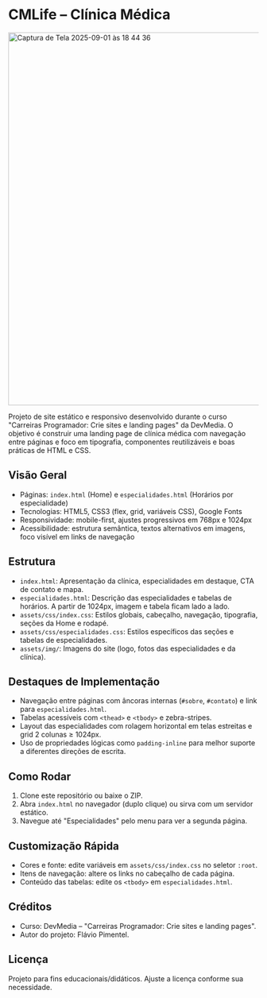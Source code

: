# CMLife – Clínica Médica

<img width="1025" height="751" alt="Captura de Tela 2025-09-01 às 18 44 36" src="https://github.com/user-attachments/assets/a2343fbf-f5f9-43e1-9846-1830c285aec5" />

Projeto de site estático e responsivo desenvolvido durante o curso "Carreiras Programador: Crie sites e landing pages" da DevMedia. O objetivo é construir uma landing page de clínica médica com navegação entre páginas e foco em tipografia, componentes reutilizáveis e boas práticas de HTML e CSS.

## Visão Geral
- Páginas: `index.html` (Home) e `especialidades.html` (Horários por especialidade)
- Tecnologias: HTML5, CSS3 (flex, grid, variáveis CSS), Google Fonts
- Responsividade: mobile-first, ajustes progressivos em 768px e 1024px
- Acessibilidade: estrutura semântica, textos alternativos em imagens, foco visível em links de navegação

## Estrutura
- `index.html`: Apresentação da clínica, especialidades em destaque, CTA de contato e mapa.
- `especialidades.html`: Descrição das especialidades e tabelas de horários. A partir de 1024px, imagem e tabela ficam lado a lado.
- `assets/css/index.css`: Estilos globais, cabeçalho, navegação, tipografia, seções da Home e rodapé.
- `assets/css/especialidades.css`: Estilos específicos das seções e tabelas de especialidades.
- `assets/img/`: Imagens do site (logo, fotos das especialidades e da clínica).

## Destaques de Implementação
- Navegação entre páginas com âncoras internas (`#sobre`, `#contato`) e link para `especialidades.html`.
- Tabelas acessíveis com `<thead>` e `<tbody>` e zebra-stripes.
- Layout das especialidades com rolagem horizontal em telas estreitas e grid 2 colunas ≥ 1024px.
- Uso de propriedades lógicas como `padding-inline` para melhor suporte a diferentes direções de escrita.

## Como Rodar
1. Clone este repositório ou baixe o ZIP.
2. Abra `index.html` no navegador (duplo clique) ou sirva com um servidor estático.
3. Navegue até "Especialidades" pelo menu para ver a segunda página.

## Customização Rápida
- Cores e fonte: edite variáveis em `assets/css/index.css` no seletor `:root`.
- Itens de navegação: altere os links no cabeçalho de cada página.
- Conteúdo das tabelas: edite os `<tbody>` em `especialidades.html`.

## Créditos
- Curso: DevMedia – "Carreiras Programador: Crie sites e landing pages".
- Autor do projeto: Flávio Pimentel.

## Licença
Projeto para fins educacionais/didáticos. Ajuste a licença conforme sua necessidade.
